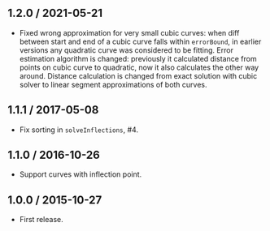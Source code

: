 1.2.0 / 2021-05-21
------------------

- Fixed wrong approximation for very small cubic curves: when diff between
  start and end of a cubic curve falls within `errorBound`, in earlier
  versions any quadratic curve was considered to be fitting.
  Error estimation algorithm is changed: previously it calculated distance
  from points on cubic curve to quadratic, now it also calculates the other
  way around. Distance calculation is changed from exact solution with
  cubic solver to linear segment approximations of both curves.


1.1.1 / 2017-05-08
------------------

- Fix sorting in `solveInflections`, #4.


1.1.0 / 2016-10-26
------------------

- Support curves with inflection point.


1.0.0 / 2015-10-27
------------------

- First release.
